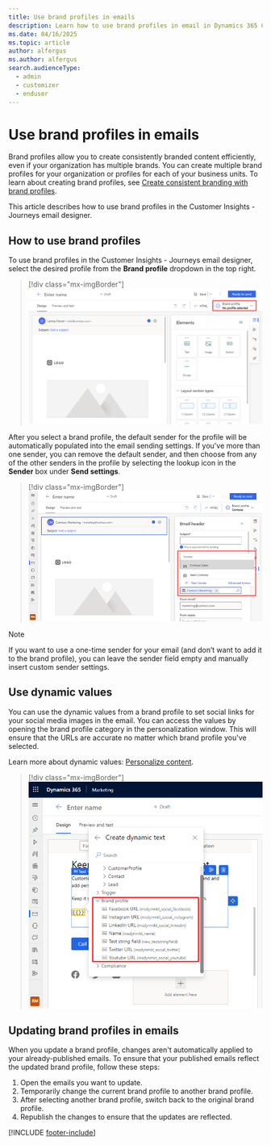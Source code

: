 ```yaml
---
title: Use brand profiles in emails
description: Learn how to use brand profiles in email in Dynamics 365 Customer Insights - Journeys.
ms.date: 04/16/2025
ms.topic: article
author: alfergus
ms.author: alfergus
search.audienceType: 
  - admin
  - customizer
  - enduser
---
```


# Use brand profiles in emails

Brand profiles allow you to create consistently branded content efficiently, even if your organization has multiple brands. You can create multiple brand profiles for your organization or profiles for each of your business units. To learn about creating brand profiles, see [Create consistent branding with brand profiles](brand-profiles.md).

This article describes how to use brand profiles in the Customer Insights - Journeys email designer.

## How to use brand profiles

To use brand profiles in the Customer Insights - Journeys email designer, select the desired profile from the **Brand profile** dropdown in the top right.

> [!div class="mx-imgBorder"]
> ![Select a brand profile in the Customer Insights - Journeys email designer.](media/brand-profile-email-select.png "Select a brand profile in the Customer Insights - Journeys email designer")

After you select a brand profile, the default sender for the profile will be automatically populated into the email sending settings. If you've more than one sender, you can remove the default sender, and then choose from any of the other senders in the profile by selecting the lookup icon in the **Sender** box under **Send settings**.

> [!div class="mx-imgBorder"]
> ![Select a different sender.](media/brand-profiles-email-senders.png "Select a different sender")

> [!NOTE]
> If you want to use a one-time sender for your email (and don’t want to add it to the brand profile), you can leave the sender field empty and manually insert custom sender settings.

## Use dynamic values

You can use the dynamic values from a brand profile to set social links for your social media images in the email. You can access the values by opening the brand profile category in the personalization window. This will ensure that the URLs are accurate no matter which brand profile you've selected.

Learn more about dynamic values: [Personalize content](real-time-marketing-personalization.md).

> [!div class="mx-imgBorder"]
> ![Add dynamic values.](media/brand-profiles-email-dynamic.png "Add dynamic values")

## Updating brand profiles in emails

When you update a brand profile, changes aren't automatically applied to your already-published emails. To ensure that your published emails reflect the updated brand profile, follow these steps:

1. Open the emails you want to update.
1. Temporarily change the current brand profile to another brand profile.
1. After selecting another brand profile, switch back to the original brand profile.
1. Republish the changes to ensure that the updates are reflected.

[!INCLUDE [footer-include](./includes/footer-banner.md)]
